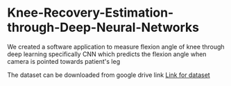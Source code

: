 # Knee-Recovery-Estimation-through-Deep-Neural-Networks
We created a software application to measure flexion angle of knee through deep learning specifically CNN which predicts the flexion angle when camera is pointed towards patient's leg

The dataset can be downloaded from google drive link
[Link for dataset](https://drive.google.com/open?id=1-I7yYl85FCG_cvxJ7zsjic3jx3QAmHpi)
